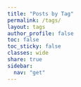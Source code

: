 ```yaml
---
title: "Posts by Tag"
permalink: /tags/
layout: tags
author_profile: false
toc: false
toc_sticky: false
classes: wide
share: true
sidebar:
  nav: "get"
---
```

